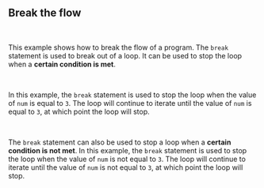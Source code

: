 ## Break the flow

<br />

This example shows how to break the flow of a program. The `break` statement is used to break out of a loop. It can be used to stop the loop when a **certain condition is met**.

<br />

In this example, the `break` statement is used to stop the loop when the value of `num` is equal to `3`. The loop will continue to iterate until the value of `num` is equal to `3`, at which point the loop will stop.

<br />

The `break` statement can also be used to stop a loop when a **certain condition is not met**. In this example, the `break` statement is used to stop the loop when the value of `num` is not equal to `3`. The loop will continue to iterate until the value of `num` is not equal to `3`, at which point the loop will stop.
